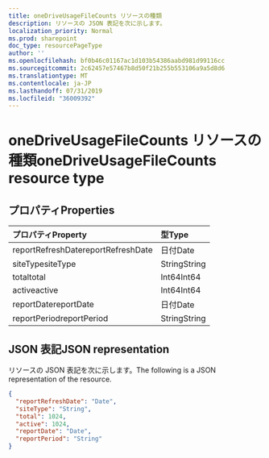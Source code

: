 ```yaml
---
title: oneDriveUsageFileCounts リソースの種類
description: リソースの JSON 表記を次に示します。
localization_priority: Normal
ms.prod: sharepoint
doc_type: resourcePageType
author: ''
ms.openlocfilehash: bf0b46c01167ac1d103b54386aabd981d99116cc
ms.sourcegitcommit: 2c62457e57467b8d50f21b255b553106a9a5d8d6
ms.translationtype: MT
ms.contentlocale: ja-JP
ms.lasthandoff: 07/31/2019
ms.locfileid: "36009392"
---
```

# <a name="onedriveusagefilecounts-resource-type"></a><span data-ttu-id="b81d4-103">oneDriveUsageFileCounts リソースの種類</span><span class="sxs-lookup"><span data-stu-id="b81d4-103">oneDriveUsageFileCounts resource type</span></span>

## <a name="properties"></a><span data-ttu-id="b81d4-104">プロパティ</span><span class="sxs-lookup"><span data-stu-id="b81d4-104">Properties</span></span>

| <span data-ttu-id="b81d4-105">プロパティ</span><span class="sxs-lookup"><span data-stu-id="b81d4-105">Property</span></span>          | <span data-ttu-id="b81d4-106">型</span><span class="sxs-lookup"><span data-stu-id="b81d4-106">Type</span></span>   |
| :---------------- | :----- |
| <span data-ttu-id="b81d4-107">reportRefreshDate</span><span class="sxs-lookup"><span data-stu-id="b81d4-107">reportRefreshDate</span></span> | <span data-ttu-id="b81d4-108">日付</span><span class="sxs-lookup"><span data-stu-id="b81d4-108">Date</span></span>   |
| <span data-ttu-id="b81d4-109">siteType</span><span class="sxs-lookup"><span data-stu-id="b81d4-109">siteType</span></span>          | <span data-ttu-id="b81d4-110">String</span><span class="sxs-lookup"><span data-stu-id="b81d4-110">String</span></span> |
| <span data-ttu-id="b81d4-111">total</span><span class="sxs-lookup"><span data-stu-id="b81d4-111">total</span></span>             | <span data-ttu-id="b81d4-112">Int64</span><span class="sxs-lookup"><span data-stu-id="b81d4-112">Int64</span></span>  |
| <span data-ttu-id="b81d4-113">active</span><span class="sxs-lookup"><span data-stu-id="b81d4-113">active</span></span>            | <span data-ttu-id="b81d4-114">Int64</span><span class="sxs-lookup"><span data-stu-id="b81d4-114">Int64</span></span>  |
| <span data-ttu-id="b81d4-115">reportDate</span><span class="sxs-lookup"><span data-stu-id="b81d4-115">reportDate</span></span>        | <span data-ttu-id="b81d4-116">日付</span><span class="sxs-lookup"><span data-stu-id="b81d4-116">Date</span></span>   |
| <span data-ttu-id="b81d4-117">reportPeriod</span><span class="sxs-lookup"><span data-stu-id="b81d4-117">reportPeriod</span></span>      | <span data-ttu-id="b81d4-118">String</span><span class="sxs-lookup"><span data-stu-id="b81d4-118">String</span></span> |

## <a name="json-representation"></a><span data-ttu-id="b81d4-119">JSON 表記</span><span class="sxs-lookup"><span data-stu-id="b81d4-119">JSON representation</span></span>

<span data-ttu-id="b81d4-120">リソースの JSON 表記を次に示します。</span><span class="sxs-lookup"><span data-stu-id="b81d4-120">The following is a JSON representation of the resource.</span></span>

<!-- {
  "blockType": "resource",
  "@odata.type": "microsoft.graph.oneDriveUsageFileCounts"
} -->

```json
{
  "reportRefreshDate": "Date", 
  "siteType": "String", 
  "total": 1024, 
  "active": 1024, 
  "reportDate": "Date", 
  "reportPeriod": "String"
}
```
